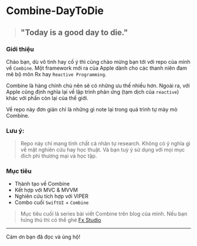 # Combine-DayToDie

> ## "Today is a good day to die."

### Giới thiệu

Chào bạn, dù vô tình hay cố ý thì cũng chào mừng bạn tới với repo của mình về `Combine`. Một framework mới ra của Apple dành cho các thanh niên đam mê bộ môn Rx hay `Reactive Programming`.

Combine là hàng chính chủ nên sẽ có những ưu thế nhiều hơn. Ngoài ra, với Apple cũng định nghĩa lại về lập trình phản ứng (tạm dịch của `reactive`) khác với phần còn lại của thế giới.

Về repo này đơn giản chỉ là những gì note lại trong quá trình tự mày mò Combine.

### Lưu ý:

> Repo này chỉ mang tính chất cá nhân tự research. Không có ý nghĩa gì về mặt nghiên cứu hay học thuật. Và bạn tuỳ ý sử dụng với mọi mục đích phi thương mại và học tập.

### Mục tiêu

- Thành tạo về Combine
- Kết hợp với MVC & MVVM
- Nghiên cứu tích hợp với VIPER
- Combo cuối `SwiftUI` + `Combine`

> Mục tiêu cuối là series bài viết Combine trên blog của mình. Nếu bạn hứng thú thì có thể ghé [Fx Studio](fxstudio.dev)

---

Cảm ơn bạn đã đọc và ủng hộ!